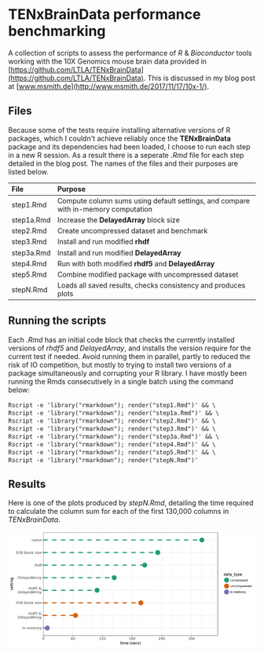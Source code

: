 
# TENxBrainData performance benchmarking

A collection of scripts to assess the performance of *R* & *Bioconductor* tools working with the 10X Genomics mouse brain data provided in [https://github.com/LTLA/TENxBrainData](https://github.com/LTLA/TENxBrainData).  This is discussed in my blog post at [www.msmith.de](http://www.msmith.de/2017/11/17/10x-1/).

## Files

Because some of the tests require installing alternative versions of R packages, which I couldn't achieve reliably once the **TENxBrainData** package and its dependencies had been loaded, I choose to run each step in a new R session.  As a result there is a seperate *.Rmd* file for each step detailed in the blog post.  The names of the files and their purposes are listed below.

| File          | Purpose       | 
| :------------ |:------------- |
| step1.Rmd     | Compute column sums using default settings, and compare with in-memory computation |
| step1a.Rmd    | Increase the **DelayedArray** block size |
| step2.Rmd     | Create uncompressed dataset and benchmark |
| step3.Rmd     | Install and run modified **rhdf** |
| step3a.Rmd    | Install and run modified **DelayedArray** |
| step4.Rmd     | Run with both modified **rhdf5** and **DelayedArray** |
| step5.Rmd     | Combine modified package with uncompressed dataset |
| stepN.Rmd     | Loads all saved results, checks consistency and produces plots |

## Running the scripts

Each *.Rmd* has an initial code block that checks the currently installed versions of *rhdf5* and *DelayedArray*, and installs the version require for the current test if needed.  Avoid running them in parallel, partly to reduced the risk of IO competition, but mostly to trying to install two versions of a package simultaneously and corrupting your R library.  I have mostly been running the Rmds consecutively in a single batch using the command below:

```
Rscript -e 'library("rmarkdown"); render("step1.Rmd")' && \
Rscript -e 'library("rmarkdown"); render("step1a.Rmd")' && \
Rscript -e 'library("rmarkdown"); render("step2.Rmd")' && \
Rscript -e 'library("rmarkdown"); render("step3.Rmd")' && \
Rscript -e 'library("rmarkdown"); render("step3a.Rmd")' && \
Rscript -e 'library("rmarkdown"); render("step4.Rmd")' && \
Rscript -e 'library("rmarkdown"); render("step5.Rmd")' && \
Rscript -e 'library("rmarkdown"); render("stepN.Rmd")'
```

## Results

Here is one of the plots produced by *stepN.Rmd*, detailing the time required to calculate the column sum for each of the first 130,000 columns in *TENxBrainData*.

![](single_run.png "Single run timing results")